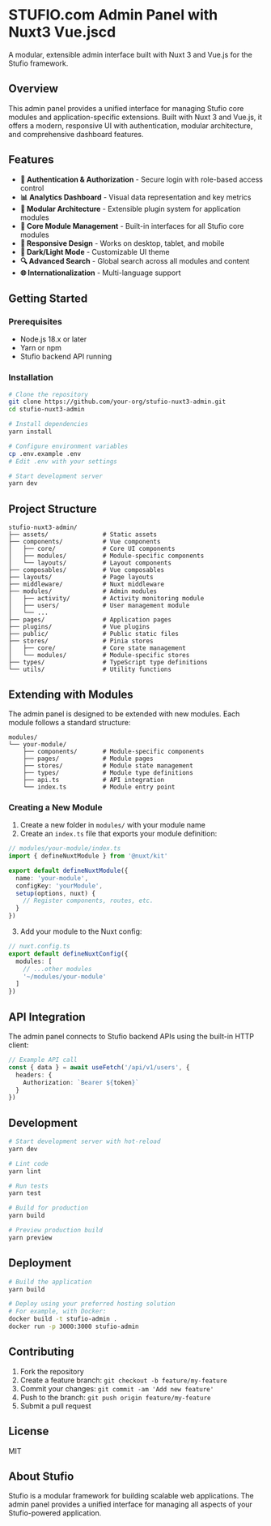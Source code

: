 # STUFIO.com Admin Panel with Nuxt3 Vue.jscd 

A modular, extensible admin interface built with Nuxt 3 and Vue.js for the Stufio framework.

## Overview

This admin panel provides a unified interface for managing Stufio core modules and application-specific extensions. Built with Nuxt 3 and Vue.js, it offers a modern, responsive UI with authentication, modular architecture, and comprehensive dashboard features.

## Features

- **🔐 Authentication & Authorization** - Secure login with role-based access control
- **📊 Analytics Dashboard** - Visual data representation and key metrics
- **🧩 Modular Architecture** - Extensible plugin system for application modules
- **🔌 Core Module Management** - Built-in interfaces for all Stufio core modules
- **📱 Responsive Design** - Works on desktop, tablet, and mobile
- **🌙 Dark/Light Mode** - Customizable UI theme
- **🔍 Advanced Search** - Global search across all modules and content
- **🌐 Internationalization** - Multi-language support

## Getting Started

### Prerequisites

- Node.js 18.x or later
- Yarn or npm
- Stufio backend API running

### Installation

```bash
# Clone the repository
git clone https://github.com/your-org/stufio-nuxt3-admin.git
cd stufio-nuxt3-admin

# Install dependencies
yarn install

# Configure environment variables
cp .env.example .env
# Edit .env with your settings

# Start development server
yarn dev
```

## Project Structure

```
stufio-nuxt3-admin/
├── assets/               # Static assets
├── components/           # Vue components
│   ├── core/             # Core UI components
│   ├── modules/          # Module-specific components
│   └── layouts/          # Layout components
├── composables/          # Vue composables
├── layouts/              # Page layouts
├── middleware/           # Nuxt middleware
├── modules/              # Admin modules
│   ├── activity/         # Activity monitoring module
│   ├── users/            # User management module
│   └── ...
├── pages/                # Application pages
├── plugins/              # Vue plugins
├── public/               # Public static files
├── stores/               # Pinia stores
│   ├── core/             # Core state management
│   └── modules/          # Module-specific stores
├── types/                # TypeScript type definitions
└── utils/                # Utility functions
```

## Extending with Modules

The admin panel is designed to be extended with new modules. Each module follows a standard structure:

```
modules/
└── your-module/
    ├── components/       # Module-specific components
    ├── pages/            # Module pages
    ├── stores/           # Module state management
    ├── types/            # Module type definitions
    ├── api.ts            # API integration
    └── index.ts          # Module entry point
```

### Creating a New Module

1. Create a new folder in `modules/` with your module name
2. Create an `index.ts` file that exports your module definition:

```typescript
// modules/your-module/index.ts
import { defineNuxtModule } from '@nuxt/kit'

export default defineNuxtModule({
  name: 'your-module',
  configKey: 'yourModule',
  setup(options, nuxt) {
    // Register components, routes, etc.
  }
})
```

3. Add your module to the Nuxt config:

```typescript
// nuxt.config.ts
export default defineNuxtConfig({
  modules: [
    // ...other modules
    '~/modules/your-module'
  ]
})
```

## API Integration

The admin panel connects to Stufio backend APIs using the built-in HTTP client:

```typescript
// Example API call
const { data } = await useFetch('/api/v1/users', {
  headers: {
    Authorization: `Bearer ${token}`
  }
})
```

## Development

```bash
# Start development server with hot-reload
yarn dev

# Lint code
yarn lint

# Run tests
yarn test

# Build for production
yarn build

# Preview production build
yarn preview
```

## Deployment

```bash
# Build the application
yarn build

# Deploy using your preferred hosting solution
# For example, with Docker:
docker build -t stufio-admin .
docker run -p 3000:3000 stufio-admin
```

## Contributing

1. Fork the repository
2. Create a feature branch: `git checkout -b feature/my-feature`
3. Commit your changes: `git commit -am 'Add new feature'`
4. Push to the branch: `git push origin feature/my-feature`
5. Submit a pull request

## License

MIT

## About Stufio

Stufio is a modular framework for building scalable web applications. The admin panel provides a unified interface for managing all aspects of your Stufio-powered application.